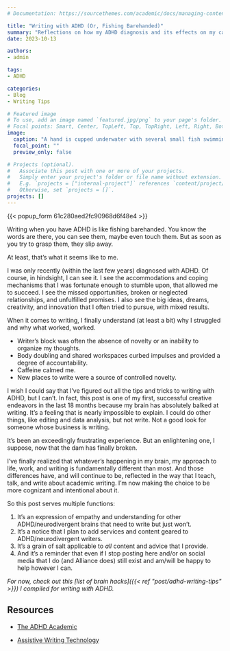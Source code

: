 ```yaml
---
# Documentation: https://sourcethemes.com/academic/docs/managing-content/

title: "Writing with ADHD (Or, Fishing Barehanded)"
summary: "Reflections on how my ADHD diagnosis and its effects on my career in science writing."
date: 2023-10-13

authors: 
- admin

tags: 
- ADHD

categories: 
- Blog
- Writing Tips

# Featured image
# To use, add an image named `featured.jpg/png` to your page's folder.
# Focal points: Smart, Center, TopLeft, Top, TopRight, Left, Right, BottomLeft, Bottom, BottomRight.
image:
  caption: "A hand is cupped underwater with several small fish swimming above it. Image by [top pey](https://pixabay.com/users/toppeyjob-16025918/?utm_source=link-attribution&utm_medium=referral&utm_campaign=image&utm_content=7986788) from [Pixabay](https://pixabay.com//?utm_source=link-attribution&utm_medium=referral&utm_campaign=image&utm_content=7986788)"
  focal_point: ""
  preview_only: false

# Projects (optional).
#   Associate this post with one or more of your projects.
#   Simply enter your project's folder or file name without extension.
#   E.g. `projects = ["internal-project"]` references `content/project/deep-learning/index.md`.
#   Otherwise, set `projects = []`.
projects: []
---
```

{{< popup_form 61c280aed2fc90968d6f48e4 >}}

Writing when you have ADHD is like fishing barehanded. You know the words are there, you can see them, maybe even touch them. But as soon as you try to grasp them, they slip away.

At least, that’s what it seems like to me.

I was only recently (within the last few years) diagnosed with ADHD. Of course, in hindsight, I can see it. I see the accommodations and coping mechanisms that I was fortunate enough to stumble upon, that allowed me to succeed. I see the missed opportunities, broken or neglected relationships, and unfulfilled promises. I also see the big ideas, dreams, creativity, and innovation that I often tried to pursue, with mixed results.

When it comes to writing, I finally understand (at least a bit) why I struggled and why what worked, worked. 

- Writer’s block was often the absence of novelty or an inability to organize my thoughts. 
- Body doubling and shared workspaces curbed impulses and provided a degree of accountability. 
- Caffeine calmed me.
- New places to write were a source of controlled novelty. 

I wish I could say that I’ve figured out all the tips and tricks to writing with ADHD, but I can’t. In fact, this post is one of my first, successful creative endeavors in the last 18 months because my brain has absolutely balked at writing. It’s a feeling that is nearly impossible to explain. I could do other things, like editing and data analysis, but not write. Not a good look for someone whose business is writing.

It’s been an exceedingly frustrating experience. But an enlightening one, I suppose, now that the dam has finally broken. 

I’ve finally realized that whatever’s happening in my brain, my approach to life, work, and writing is fundamentally different than most. And those differences have, and will continue to be, reflected in the way that I teach, talk, and write about academic writing. I’m now making the choice to be more cognizant and intentional about it. 

So this post serves multiple functions: 
1. It’s an expression of empathy and understanding for other ADHD/neurodivergent brains that need to write but just won’t. 
1. It’s a notice that I plan to add services and content geared to ADHD/neurodivergent writers.
1. It’s a grain of salt applicable to *all* content and advice that I provide. 
1. And it’s a reminder that even if I stop posting here and/or on social media that I do (and Alliance does) still exist and am/will be happy to help however I can.

*For now, check out this [list of brain hacks]({{< ref "post/adhd-writing-tips" >}}) I compiled for writing with ADHD.*

## Resources

* [The ADHD Academic](https://theadhdacademic.weebly.com/)

* [Assistive Writing Technology](https://www.additudemag.com/assistive-technology-writing-tools-for-students-with-adhd/)
